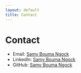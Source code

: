 ```yaml
---
layout: default
title: Contact
---
```


# Contact

- Email: [Samy Bouma Ngock](mailto:samybouma@hotmail.com)
- LinkedIn: [Samy Bouma Ngock](https://www.linkedin.com/in/samyboumangock)
- GitHub: [Samy Bouma Ngock](https://github.com/sabank)
